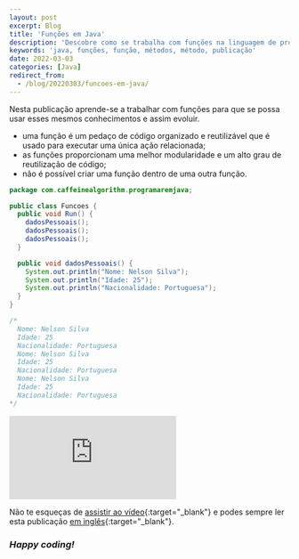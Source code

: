 ```yaml
---
layout: post
excerpt: Blog
title: 'Funções em Java'
description: 'Descobre como se trabalha com funções na linguagem de programação Java. Obtém respostas às tuas dúvidas com a teoria e os exemplos apresentados.'
keywords: 'java, funções, função, métodos, método, publicação'
date: 2022-03-03
categories: [Java]
redirect_from:
  - /blog/20220303/funcoes-em-java/
---
```


Nesta publicação aprende-se a trabalhar com funções para que se possa usar esses mesmos conhecimentos e assim evoluir.

- uma função é um pedaço de código organizado e reutilizável que é usado para executar uma única ação relacionada;
- as funções proporcionam uma melhor modularidade e um alto grau de reutilização de código;
- não é possível criar uma função dentro de uma outra função.

```java
package com.caffeinealgorithm.programaremjava;

public class Funcoes {
  public void Run() {
    dadosPessoais();
    dadosPessoais();
    dadosPessoais();
  }

  public void dadosPessoais() {
    System.out.println("Nome: Nelson Silva");
    System.out.println("Idade: 25");
    System.out.println("Nacionalidade: Portuguesa");
  }
}

/*
  Nome: Nelson Silva
  Idade: 25
  Nacionalidade: Portuguesa
  Nome: Nelson Silva
  Idade: 25
  Nacionalidade: Portuguesa
  Nome: Nelson Silva
  Idade: 25
  Nacionalidade: Portuguesa
*/
```

<div class="video-container">
  <iframe src="https://www.youtube.com/embed/BI1mwKihlJI" frameborder="0" allowfullscreen></iframe>
</div>

Não te esqueças de [assistir ao vídeo](https://youtu.be/BI1mwKihlJI){:target="\_blank"} e podes sempre ler esta publicação [em inglês](https://nelsonsilvadev.com/blog/functions-in-java/){:target="\_blank"}.

### _Happy coding!_

